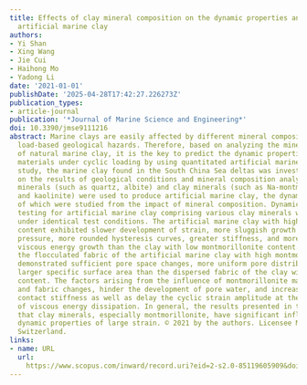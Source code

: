 ```yaml
---
title: Effects of clay mineral composition on the dynamic properties and fabric of
  artificial marine clay
authors:
- Yi Shan
- Xing Wang
- Jie Cui
- Haihong Mo
- Yadong Li
date: '2021-01-01'
publishDate: '2025-04-28T17:42:27.226273Z'
publication_types:
- article-journal
publication: '*Journal of Marine Science and Engineering*'
doi: 10.3390/jmse9111216
abstract: Marine clays are easily affected by different mineral composition in cyclic
  load-based geological hazards. Therefore, based on analyzing the mineral composition
  of natural marine clay, it is the key to predict the dynamic properties of natural
  materials under cyclic loading by using quantitated artificial marine clay. In this
  study, the marine clay found in the South China Sea deltas was investigated. Based
  on the results of geological conditions and mineral composition analyses, raw non-clay
  minerals (such as quartz, albite) and clay minerals (such as Na-montmorillonite
  and kaolinite) were used to produce artificial marine clay, the dynamic properties
  of which were studied from the impact of mineral composition. Dynamic triaxial laboratory
  testing for artificial marine clay comprising various clay minerals was performed
  under identical test conditions. The artificial marine clay with high montmorillonite
  content exhibited slower development of strain, more sluggish growth in pore water
  pressure, more rounded hysteresis curves, greater stiffness, and more prolonged
  viscous energy growth than the clay with low montmorillonite content. In addition,
  the flocculated fabric of the artificial marine clay with high montmorillonite content
  demonstrated sufficient pore space changes, more uniform pore distribution, and
  larger specific surface area than the dispersed fabric of the clay with low montmorillonite
  content. The factors arising from the influence of montmorillonite may lead to microstructural
  and fabric changes, hinder the development of pore water, and increase intergranular
  contact stiffness as well as delay the cyclic strain amplitude at the breakpoint
  of viscous energy dissipation. In general, the results presented in this study confirm
  that clay minerals, especially montmorillonite, have significant influence on the
  dynamic properties of large strain. © 2021 by the authors. Licensee MDPI, Basel,
  Switzerland.
links:
- name: URL
  url: 
    https://www.scopus.com/inward/record.uri?eid=2-s2.0-85119605909&doi=10.3390%2fjmse9111216&partnerID=40&md5=ab28dd4dae1e99aaf106a35d99aacbe2
---
```

